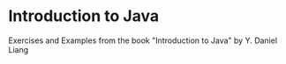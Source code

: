 <h1><b>Introduction to Java</b></h1>

Exercises and Examples from the book "Introduction to Java" by Y. Daniel Liang
